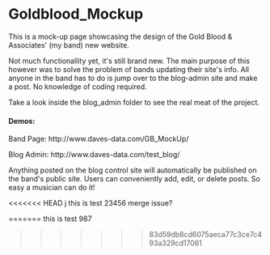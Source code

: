 # Goldblood_Mockup
This is a mock-up page showcasing the design of the Gold Blood & Associates' (my band) new website. 

<p>Not much functionallity yet, it's still brand new. The main purpose of this however was to 
solve the problem of bands updating their site's info. All anyone in the band has to
do is jump over to the blog-admin site and make a post. No knowledge of coding required.</p>

<p>Take a look inside the blog_admin folder to see the real meat of the project.</p>

<h4>Demos:</h4>
<p>Band Page: http://www.daves-data.com/GB_MockUp/ </p>
<p>Blog Admin: http://www.daves-data.com/test_blog/ </p>

<p>Anything posted on the blog control site will automatically be published on the band's public site. Users can conveniently
add, edit, or delete posts. So easy a musician can do it!</p>

<<<<<<< HEAD
j
this is test 23456
merge issue?

=======
this is test 987
>>>>>>> 83d59db8cd6075aeca77c3ce7c493a329cd17061
